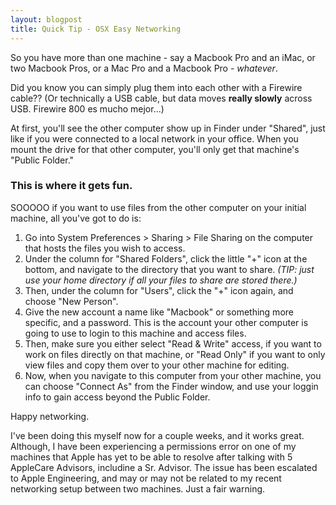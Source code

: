 ```yaml
---
layout: blogpost
title: Quick Tip - OSX Easy Networking
---
```


<P>So you have more than one machine - say a Macbook Pro and an iMac, or two Macbook Pros, or a Mac Pro and a Macbook Pro - <em>whatever</em>.</p>

<p>Did you know you can simply plug them into each other with a Firewire cable?? (Or technically a USB cable, but data moves <b>really slowly</b> across USB. Firewire 800 es mucho mejor...)</p>

<p>At first, you'll see the other computer show up in Finder under "Shared", just like if you were connected to a local network in your office. When you mount the drive for that other computer, you'll only get that machine's "Public Folder."</p>

<h3>This is where it gets fun.</h3>

<p>SOOOOO if you want to use files from the other computer on your initial machine, all you've got to do is:

<ol>
<li>Go into System Preferences > Sharing > File Sharing on the computer that hosts the files you wish to access.</li>
<li>Under the column for "Shared Folders", click the little "+" icon at the bottom, and navigate to the directory that you want to share. <em>(TIP: just use your home directory if all your files to share are stored there.)</em>
<li>Then, under the column for "Users", click the "+" icon again, and choose "New Person".</li>
<li>Give the new account a name like "Macbook" or something more specific, and a password. This is the account your other computer is going to use to login to this machine and access files.</li>
<li>Then, make sure you either select "Read & Write" access, if you want to work on files directly on that machine, or "Read Only" if you want to only view files and copy them over to your other machine for editing.</li>
<li>Now, when you navigate to this computer from your other machine, you can choose "Connect As" from the Finder window, and use your loggin info to gain access beyond the Public Folder.</li>
</ol>

<p>Happy networking.</p>

<p class="disclaimer">I've been doing this myself now for a couple weeks, and it works great. Although, I have been experiencing a permissions error on one of my machines that Apple has yet to be able to resolve after talking with 5 AppleCare Advisors, includine a Sr. Advisor. The issue has been escalated to Apple Engineering, and may or may not be related to my recent networking setup between two machines. Just a fair warning.</p>